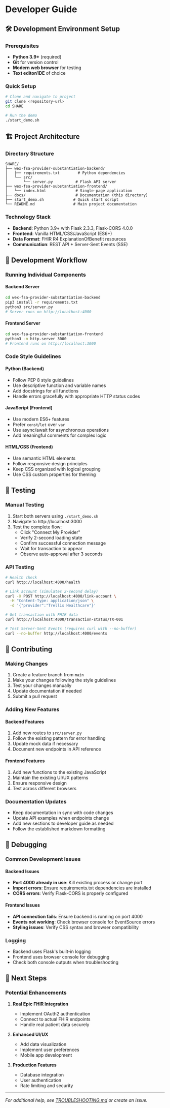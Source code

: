 # Developer Guide

## 🛠️ Development Environment Setup

### Prerequisites
- **Python 3.9+** (required)
- **Git** for version control
- **Modern web browser** for testing
- **Text editor/IDE** of choice

### Quick Setup
```bash
# Clone and navigate to project
git clone <repository-url>
cd SHARE

# Run the demo
./start_demo.sh
```

## 🏗️ Project Architecture

### Directory Structure
```
SHARE/
├── wex-fsa-provider-substantiation-backend/
│   ├── requirements.txt        # Python dependencies
│   └── src/
│       └── server.py          # Flask API server
├── wex-fsa-provider-substantiation-frontend/
│   └── index.html             # Single-page application
├── docs/                      # Documentation (this directory)
├── start_demo.sh             # Quick start script
└── README.md                 # Main project documentation
```

### Technology Stack
- **Backend**: Python 3.9+ with Flask 2.3.3, Flask-CORS 4.0.0
- **Frontend**: Vanilla HTML/CSS/JavaScript (ES6+)
- **Data Format**: FHIR R4 ExplanationOfBenefit resources
- **Communication**: REST API + Server-Sent Events (SSE)

## 🔧 Development Workflow

### Running Individual Components

#### Backend Server
```bash
cd wex-fsa-provider-substantiation-backend
pip3 install -r requirements.txt
python3 src/server.py
# Server runs on http://localhost:4000
```

#### Frontend Server
```bash
cd wex-fsa-provider-substantiation-frontend
python3 -m http.server 3000
# Frontend runs on http://localhost:3000
```

### Code Style Guidelines

#### Python (Backend)
- Follow PEP 8 style guidelines
- Use descriptive function and variable names
- Add docstrings for all functions
- Handle errors gracefully with appropriate HTTP status codes

#### JavaScript (Frontend)
- Use modern ES6+ features
- Prefer `const`/`let` over `var`
- Use async/await for asynchronous operations
- Add meaningful comments for complex logic

#### HTML/CSS (Frontend)
- Use semantic HTML elements
- Follow responsive design principles
- Keep CSS organized with logical grouping
- Use CSS custom properties for theming

## 🧪 Testing

### Manual Testing
1. Start both servers using `./start_demo.sh`
2. Navigate to http://localhost:3000
3. Test the complete flow:
   - Click "Connect My Provider"
   - Verify 2-second loading state
   - Confirm successful connection message
   - Wait for transaction to appear
   - Observe auto-approval after 3 seconds

### API Testing
```bash
# Health check
curl http://localhost:4000/health

# Link account (simulates 2-second delay)
curl -X POST http://localhost:4000/link-account \
  -H "Content-Type: application/json" \
  -d '{"provider":"Trellis Healthcare"}'

# Get transaction with FHIR data
curl http://localhost:4000/transaction-status/TX-001

# Test Server-Sent Events (requires curl with --no-buffer)
curl --no-buffer http://localhost:4000/events
```

## 🤝 Contributing

### Making Changes
1. Create a feature branch from `main`
2. Make your changes following the style guidelines
3. Test your changes manually
4. Update documentation if needed
5. Submit a pull request

### Adding New Features

#### Backend Features
1. Add new routes to `src/server.py`
2. Follow the existing pattern for error handling
3. Update mock data if necessary
4. Document new endpoints in API reference

#### Frontend Features
1. Add new functions to the existing JavaScript
2. Maintain the existing UI/UX patterns
3. Ensure responsive design
4. Test across different browsers

### Documentation Updates
- Keep documentation in sync with code changes
- Update API examples when endpoints change
- Add new sections to developer guide as needed
- Follow the established markdown formatting

## 🐛 Debugging

### Common Development Issues

#### Backend Issues
- **Port 4000 already in use**: Kill existing process or change port
- **Import errors**: Ensure requirements.txt dependencies are installed
- **CORS errors**: Verify Flask-CORS is properly configured

#### Frontend Issues
- **API connection fails**: Ensure backend is running on port 4000
- **Events not working**: Check browser console for EventSource errors
- **Styling issues**: Verify CSS syntax and browser compatibility

### Logging
- Backend uses Flask's built-in logging
- Frontend uses browser console for debugging
- Check both console outputs when troubleshooting

## 🚀 Next Steps

### Potential Enhancements
1. **Real Epic FHIR Integration**
   - Implement OAuth2 authentication
   - Connect to actual FHIR endpoints
   - Handle real patient data securely

2. **Enhanced UI/UX**
   - Add data visualization
   - Implement user preferences
   - Mobile app development

3. **Production Features**
   - Database integration
   - User authentication
   - Rate limiting and security

---
*For additional help, see [TROUBLESHOOTING.md](TROUBLESHOOTING.md) or create an issue.*
